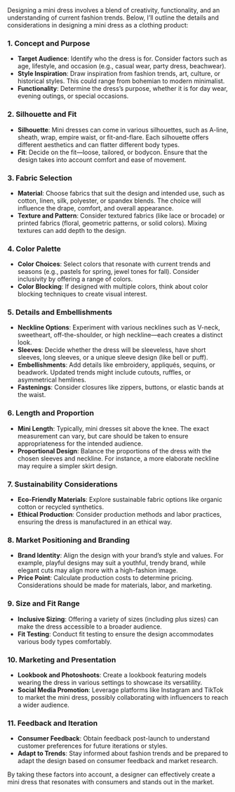 Designing a mini dress involves a blend of creativity, functionality, and an understanding of current fashion trends. Below, I’ll outline the details and considerations in designing a mini dress as a clothing product:

### 1. **Concept and Purpose**
   - **Target Audience**: Identify who the dress is for. Consider factors such as age, lifestyle, and occasion (e.g., casual wear, party dress, beachwear).
   - **Style Inspiration**: Draw inspiration from fashion trends, art, culture, or historical styles. This could range from bohemian to modern minimalist.
   - **Functionality**: Determine the dress’s purpose, whether it is for day wear, evening outings, or special occasions. 

### 2. **Silhouette and Fit**
   - **Silhouette**: Mini dresses can come in various silhouettes, such as A-line, sheath, wrap, empire waist, or fit-and-flare. Each silhouette offers different aesthetics and can flatter different body types.
   - **Fit**: Decide on the fit—loose, tailored, or bodycon. Ensure that the design takes into account comfort and ease of movement.

### 3. **Fabric Selection**
   - **Material**: Choose fabrics that suit the design and intended use, such as cotton, linen, silk, polyester, or spandex blends. The choice will influence the drape, comfort, and overall appearance.
   - **Texture and Pattern**: Consider textured fabrics (like lace or brocade) or printed fabrics (floral, geometric patterns, or solid colors). Mixing textures can add depth to the design.

### 4. **Color Palette**
   - **Color Choices**: Select colors that resonate with current trends and seasons (e.g., pastels for spring, jewel tones for fall). Consider inclusivity by offering a range of colors.
   - **Color Blocking**: If designed with multiple colors, think about color blocking techniques to create visual interest.

### 5. **Details and Embellishments**
   - **Neckline Options**: Experiment with various necklines such as V-neck, sweetheart, off-the-shoulder, or high neckline—each creates a distinct look.
   - **Sleeves**: Decide whether the dress will be sleeveless, have short sleeves, long sleeves, or a unique sleeve design (like bell or puff).
   - **Embellishments**: Add details like embroidery, appliqués, sequins, or beadwork. Updated trends might include cutouts, ruffles, or asymmetrical hemlines.
   - **Fastenings**: Consider closures like zippers, buttons, or elastic bands at the waist.

### 6. **Length and Proportion**
   - **Mini Length**: Typically, mini dresses sit above the knee. The exact measurement can vary, but care should be taken to ensure appropriateness for the intended audience.
   - **Proportional Design**: Balance the proportions of the dress with the chosen sleeves and neckline. For instance, a more elaborate neckline may require a simpler skirt design.

### 7. **Sustainability Considerations**
   - **Eco-Friendly Materials**: Explore sustainable fabric options like organic cotton or recycled synthetics.
   - **Ethical Production**: Consider production methods and labor practices, ensuring the dress is manufactured in an ethical way.

### 8. **Market Positioning and Branding**
   - **Brand Identity**: Align the design with your brand’s style and values. For example, playful designs may suit a youthful, trendy brand, while elegant cuts may align more with a high-fashion image.
   - **Price Point**: Calculate production costs to determine pricing. Considerations should be made for materials, labor, and marketing.

### 9. **Size and Fit Range**
   - **Inclusive Sizing**: Offering a variety of sizes (including plus sizes) can make the dress accessible to a broader audience.
   - **Fit Testing**: Conduct fit testing to ensure the design accommodates various body types comfortably.

### 10. **Marketing and Presentation**
   - **Lookbook and Photoshoots**: Create a lookbook featuring models wearing the dress in various settings to showcase its versatility.
   - **Social Media Promotion**: Leverage platforms like Instagram and TikTok to market the mini dress, possibly collaborating with influencers to reach a wider audience.

### 11. **Feedback and Iteration**
   - **Consumer Feedback**: Obtain feedback post-launch to understand customer preferences for future iterations or styles.
   - **Adapt to Trends**: Stay informed about fashion trends and be prepared to adapt the design based on consumer feedback and market research.

By taking these factors into account, a designer can effectively create a mini dress that resonates with consumers and stands out in the market.